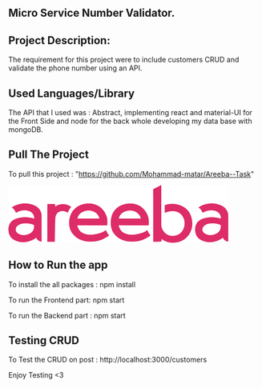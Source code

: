 ## Micro Service Number Validator.

## Project Description:

The requirement for this project were to include customers CRUD and validate the phone number using an API.

## Used Languages/Library

The API that I used was : Abstract, implementing react and material-UI for the Front Side and node for the back whole developing my data base with mongoDB.

## Pull The Project

To pull this project : "https://github.com/Mohammad-matar/Areeba--Task"

![Areeba ](./frontend/src/images/areeba.png)

## How to Run the app

To install the all packages : npm install

To run the Frontend part: npm start

To run the Backend part : npm start

## Testing CRUD

To Test the CRUD on post : http://localhost:3000/customers

Enjoy Testing <3
